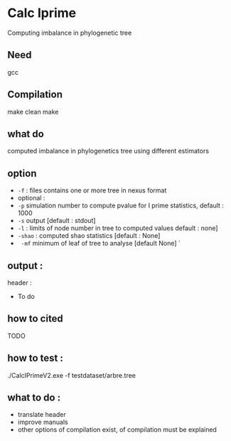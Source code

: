# Calc Iprime
Computing imbalance in phylogenetic tree

## Need 
gcc

## Compilation 
make clean
make

## what do
computed imbalance in phylogenetics tree using different estimators
## option 
* `-f` : files contains one or more tree in nexus format 
* optional : 
 * `-p` simulation number to compute pvalue for I prime statistics, default : 1000
 * `-s` output [default : stdout] 
 * `-l` : limits of node number in tree to computed values default : none]  
 * `-shao`  : computed shao statistics [default : None] 
 * ` -mf` minimum of leaf of tree to analyse [default None]
`
## output :
header :
 * To do
## how to cited

TODO

## how to test :
./CalcIPrimeV2.exe -f testdataset/arbre.tree

## what to do :
 * translate header
 * improve manuals
 * other options of compilation exist, of compilation must be explained 

